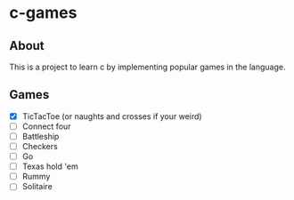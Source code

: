# c-games

## About

This is a project to learn c by implementing popular games in the language.

## Games

- [x] TicTacToe (or naughts and crosses if your weird)
- [ ] Connect four
- [ ] Battleship
- [ ] Checkers
- [ ] Go
- [ ] Texas hold 'em
- [ ] Rummy
- [ ] Solitaire
